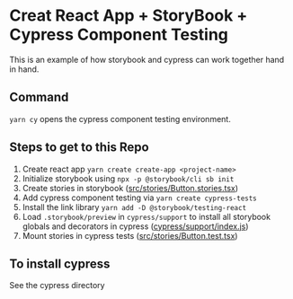 # Creat React App + StoryBook + Cypress Component Testing

This is an example of how storybook and cypress can work together hand in hand.

## Command

`yarn cy` opens the cypress component testing environment.

## Steps to get to this Repo

1. Create react app `yarn create create-app <project-name>`
2. Initialize storybook using `npx -p @storybook/cli sb init`
3. Create stories in storybook ([src/stories/Button.stories.tsx](src/stories/Button.stories.tsx))
4. Add cypress component testing via `yarn create cypress-tests`
5. Install the link library `yarn add -D @storybook/testing-react`
6. Load `.storybook/preview` in `cypress/support` to install all storybook globals and decorators in cypress ([cypress/support/index.js](cypress/support/index.js))
7. Mount stories in cypress tests ([src/stories/Button.test.tsx](src/stories/Button.test.tsx))

## To install cypress

See the cypress directory

